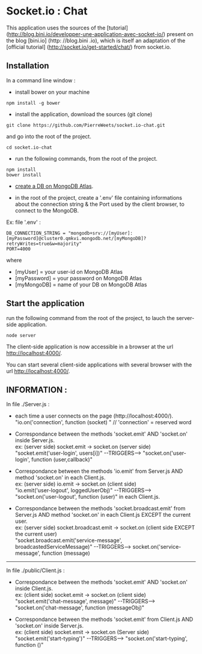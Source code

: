 # Socket.io : Chat
This application uses the sources of the [tutorial] (http://blog.bini.io/developper-une-application-avec-socket-io/) present on the blog [bini.io] (http: //blog.bini .io), which is itself an adaptation of the [official tutorial] (http://socket.io/get-started/chat/) from socket.io.

## Installation

In a command line window :  

* install bower on your machine
```
npm install -g bower
```

* install the application, download the sources (git clone) 
```
git clone https://github.com/PierreWeets/socket.io-chat.git
```
and go into the root of the project.
```
cd socket.io-chat
```

* run the following commands, from the root of the project.  
```
npm install
bower install
```

* [create a DB on MongoDB Atlas](https://www.mongodb.com/cloud/atlas/signup).

* in the root of the project, create a '.env' file containing informations about the connection string & the Port used by the client browser, to connect to the MongoDB.

Ex: file '.env' :
```
DB_CONNECTION_STRING = "mongodb+srv://[myUser]:[myPassword]@cluster0.qmkvi.mongodb.net/[myMongoDB]?retryWrites=true&w=majority"
PORT=4000
```
where
* [myUser] = your user-id on MongoDB Atlas
* [myPassword] = your password on MongoDB Atlas
* [myMongoDB] = name of your DB on MongoDB Atlas

## Start the application
run the following command from the root of the project, to lauch the server-side application.  
```
node server
```
The client-side application is now accessible in a browser at the url [http://localhost:4000/](http://localhost:4000/).  

You can start several client-side applications with several browser with the url [http://localhost:4000/](http://localhost:4000/). 

## INFORMATION :  

In file ./Server.js :  

- each time a user connects on the page (http://localhost:4000/).  
"io.on('connection', function (socket) "  // 'connection' = reserved word

- Correspondance between the methods 'socket.emit' AND 'socket.on' inside Server.js.  
ex: (server side) socket.emit -> socket.on  (server side)  
"socket.emit('user-login', users[i])" --TRIGGERS--> "socket.on('user-login', function (user,callback)"

- Correspondance between the methods 'io.emit' from Server.js AND method 'socket.on' in each Client.js.  
ex: (server side) io.emit -> socket.on  (client side)  
"io.emit('user-logout', loggedUserObj)" --TRIGGERS--> "socket.on('user-logout', function (user)" in each Client.js.

- Correspondance between the methods 'socket.broadcast.emit' from Server.js AND method 'socket.on' in each Client.js EXCEPT the current user.  
ex: (server side) socket.broadcast.emit -> socket.on (client side EXCEPT the current user)  
"socket.broadcast.emit('service-message', broadcastedServiceMessage)" --TRIGGERS--> socket.on('service-message', function (message) 

---------------------  
In file ./public/Client.js :

- Correspondance between the methods 'socket.emit' AND 'socket.on' inside Client.js.  
ex: (client side) socket.emit -> socket.on (client side)  
"socket.emit('chat-message', message)" --TRIGGERS--> "socket.on('chat-message', function (messageObj)" 

- Correspondance between the methods 'socket.emit' from Client.js AND 'socket.on' inside Server.js.  
ex: (client side) socket.emit -> socket.on (Server side)  
"socket.emit('start-typing')" --TRIGGERS--> "socket.on('start-typing', function ()"
